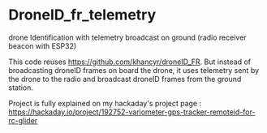 # DroneID_fr_telemetry
drone Identification with telemetry broadcast on ground (radio receiver beacon with ESP32)

This code reuses https://github.com/khancyr/droneID_FR. But instead of broadcasting droneID frames on board the drone, it uses telemetry sent by the drone to the radio and broadcast droneID frames from the ground station.

Project is fully explained on my hackaday's project page : https://hackaday.io/project/192752-variometer-gps-tracker-remoteid-for-rc-glider
